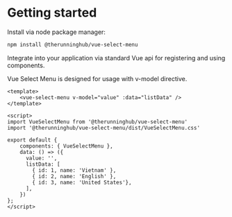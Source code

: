 # Getting started
Install via node package manager:
```bash
npm install @therunninghub/vue-select-menu
```
Integrate into your application via standard Vue api for registering and using components.

Vue Select Menu is designed for usage with v-model directive.
```vue
<template>
    <vue-select-menu v-model="value" :data="listData" />
</template>

<script>
import VueSelectMenu from '@therunninghub/vue-select-menu'
import '@therunninghub/vue-select-menu/dist/VueSelectMenu.css'

export default {
    components: { VueSelectMenu },
    data: () => ({
      value: '',
      listData: [
        { id: 1, name: 'Vietnam' },
        { id: 2, name: 'English' },
        { id: 3, name: 'United States'},
      ],
    })
};
</script>
```
